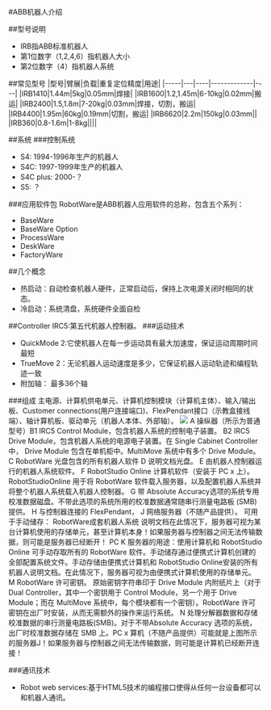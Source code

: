 #ABB机器人介绍

##型号说明
* IRB指ABB标准机器人
* 第1位数字（1,2,4,6）指机器人大小
* 第2位数字（4）指机器人系统

##常见型号
  |型号|臂展|负载|重复定位精度|用途|
  |-----|---|----|-------------|----|
  |IRB1410|1.44m|5kg|0.05mm|焊接|
  |IRB1600|1.2,1.45m|6-10kg|0.02mm|搬运|
  |IRB2400|1.5,1.8m|7-20kg|0.03mm|焊接，切割，搬运|
  |IRB4400|1.95m|60kg|0.19mm|切割，搬运|
  |IRB6620|2.2m|150kg|0.03mm||
  |IRB360|0.8-1.6m|1-8kg||||


##系统
###控制系统
  * S4:			1994-1996年生产的机器人
  * S4C:		1997-1999年生产的机器人
  * S4C plus:	2000-？
  * S5:			？

###应用软件包
RobotWare是ABB机器人应用软件的总称，包含五个系列：
* BaseWare
* BaseWare Option
* ProcessWare
* DeskWare
* FactoryWare



##几个概念
* 热启动：自动检查机器人硬件，正常启动后，保持上次电源关闭时相同的状态。
* 冷启动：系统清盘，系统硬件全面自检


##Controller
IRC5:第五代机器人控制器。
###运动技术
* QuickMode 2:它使机器人在每一步运动具有最大加速度，保证运动周期时间最短
* TrueMove 2：无论机器人运动速度是多少，它保证机器人运动轨迹和编程轨迹一致
* 附加轴：	  最多36个轴

###组成
主电源、计算机供电单元、计算机控制模块（计算机主体）、输入/输出板、Customer 
connections(用户连接端口)、FlexPendant接口（示教盒接线端）、轴计算机板、驱动单元（机器人本体、外部轴）。
![](./img_ABB/servo_system)
A 操纵器（所示为普通型号）B1 IRC5 Control 
Module，包含机器人系统的控制电子装置。
B2 IRC5 Drive Module，包含机器人系统的电源电子装置。在 Single Cabinet Controller 中， Drive Module 包含在单机柜中。MultiMove 系统中有多个 Drive Module。
C RobotWare 光盘包含的所有机器人软件
D 说明文档光盘。
E 由机器人控制器运行的机器人系统软件。
F RobotStudio Online 计算机软件（安装于 PC x 上）。RobotStudioOnline 用于将 RobotWare 
软件载入服务器，以及配置机器人系统并将整个机器人系统载入机器人控制器。
G 带 Absolute Accuracy选项的系统专用校准数据磁盘。不带此选项的系统所用的校准数据通常随串行测量电路板 (SMB) 提供。
H 与控制器连接的 FlexPendant，
J 网络服务器（不随产品提供）。 可用于手动储存： RobotWare成套机器人系统 说明文档在此情况下，服务器可视为某台计算机使用的存储单元，甚至计算机本身！如果服务器与控制器之间无法传输数据，则可能是服务器已经断开！
PC K 服务器的用途：使用计算机和 RobotStudio Online 可手动存取所有的 RobotWare 软件。手动储存通过便携式计算机创建的全部配置系统文件。手动存储由便携式计算机和 RobotStudio 
Online安装的所有机器人说明文档。在此情况下，服务器可视为由便携式计算机使用的存储单元。
M RobotWare 许可密钥。 原始密钥字符串印于 Drive Module 内附纸片上（对于 
Dual Controller，其中一个密钥用于 Control Module，另一个用于 Drive Module；而在 MultiMove 
系统中，每个模块都有一个密钥）。RobotWare 许可密钥在出厂时安装，从而无需额外的操作来运行系统。
N 处理分解器数据和存储校准数据的串行测量电路板(SMB)。对于不带Absolute Accuracy 选项的系统，出厂时校准数据存储在 SMB 上。PC x 算机（不随产品提供）可能就是上图所示的服务器J！如果服务器与控制器之间无法传输数据，则可能是计算机已经断开连接！

###通讯技术
* Robot web services:基于HTML5技术的编程接口使得从任何一台设备都可以和机器人通讯。


